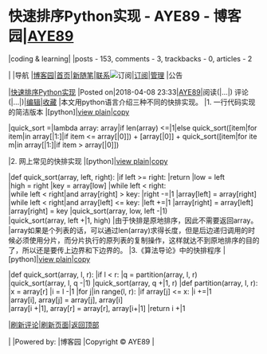 
# 快速排序Python实现 - AYE89 - 博客园|[AYE89](https://www.cnblogs.com/eniac1946/)
|coding & learning|
|posts - 153, comments - 3, trackbacks - 0, articles - 2

|
|导航
|[博客园](https://www.cnblogs.com/)|[首页](https://www.cnblogs.com/eniac1946/)|[新随笔](https://i.cnblogs.com/EditPosts.aspx?opt=1)|[联系](https://msg.cnblogs.com/send/AYE89)![订阅](//www.cnblogs.com/images/xml.gif)|[订阅](https://www.cnblogs.com/eniac1946/rss)|[管理](https://i.cnblogs.com/)
|公告


|[快速排序Python实现](https://www.cnblogs.com/eniac1946/p/8748902.html)
|Posted on|2018-04-08 23:33|[AYE89](https://www.cnblogs.com/eniac1946/)|阅读(|...|) 评论(|...|)|[编辑](https://i.cnblogs.com/EditPosts.aspx?postid=8748902)|[收藏](#)
|本文用python语言介绍三种不同的快排实现。
|1. 一行代码实现的简洁版本
|[python]|[view plain](https://blog.csdn.net/razor87/article/details/71155518#)|[copy](https://blog.csdn.net/razor87/article/details/71155518#)

|quick_sort =|lambda array: array|if len(array) <=|1|else quick_sort([item|for item|in array[|1:]|if item <= array[|0]]) + [array[|0]] + quick_sort([item|for item|in array[|1:]|if item > array[|0]])

|2. 网上常见的快排实现
|[python]|[view plain](https://blog.csdn.net/razor87/article/details/71155518#)|[copy](https://blog.csdn.net/razor87/article/details/71155518#)

|def quick_sort(array, left, right):
|if left >= right:
|return
|low = left
|high = right
|key = array[low]
|while left < right:
|while left < right|and array[right] > key:
|right -=|1
|array[left] = array[right]
|while left < right|and array[left] <= key:
|left +=|1
|array[right] = array[left]
|array[right] = key
|quick_sort(array, low, left -|1)
|quick_sort(array, left +|1, high)
|由于快排是原地排序，因此不需要返回array。
|array如果是个列表的话，可以通过len(array)求得长度，但是后边递归调用的时候必须使用分片，而分片执行的原列表的复制操作，这样就达不到原地排序的目的了，所以还是要传上边界和下边界的。
|3.《算法导论》中的快排程序
|[python]|[view plain](https://blog.csdn.net/razor87/article/details/71155518#)|[copy](https://blog.csdn.net/razor87/article/details/71155518#)

|def quick_sort(array, l, r):
|if l < r:
|q = partition(array, l, r)
|quick_sort(array, l, q -|1)
|quick_sort(array, q +|1, r)
|def partition(array, l, r):
|x = array[r]
|i = l -|1
|for j|in range(l, r):
|if array[j] <= x:
|i +=|1
|array[i], array[j] = array[j], array[i]
|array[i +|1], array[r] = array[r], array[i+|1]
|return i +|1







|[刷新评论](javascript:void(0);)|[刷新页面](#)|[返回顶部](#top)






|
|Powered by:
|博客园
|Copyright © AYE89
|
